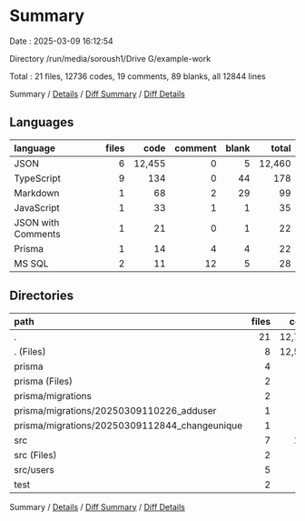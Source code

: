 # Summary

Date : 2025-03-09 16:12:54

Directory /run/media/soroush1/Drive G/example-work

Total : 21 files,  12736 codes, 19 comments, 89 blanks, all 12844 lines

Summary / [Details](details.md) / [Diff Summary](diff.md) / [Diff Details](diff-details.md)

## Languages
| language | files | code | comment | blank | total |
| :--- | ---: | ---: | ---: | ---: | ---: |
| JSON | 6 | 12,455 | 0 | 5 | 12,460 |
| TypeScript | 9 | 134 | 0 | 44 | 178 |
| Markdown | 1 | 68 | 2 | 29 | 99 |
| JavaScript | 1 | 33 | 1 | 1 | 35 |
| JSON with Comments | 1 | 21 | 0 | 1 | 22 |
| Prisma | 1 | 14 | 4 | 4 | 22 |
| MS SQL | 2 | 11 | 12 | 5 | 28 |

## Directories
| path | files | code | comment | blank | total |
| :--- | ---: | ---: | ---: | ---: | ---: |
| . | 21 | 12,736 | 19 | 89 | 12,844 |
| . (Files) | 8 | 12,568 | 3 | 35 | 12,606 |
| prisma | 4 | 33 | 16 | 10 | 59 |
| prisma (Files) | 2 | 22 | 4 | 5 | 31 |
| prisma/migrations | 2 | 11 | 12 | 5 | 28 |
| prisma/migrations/20250309110226_adduser | 1 | 8 | 2 | 2 | 12 |
| prisma/migrations/20250309112844_changeunique | 1 | 3 | 10 | 3 | 16 |
| src | 7 | 105 | 0 | 38 | 143 |
| src (Files) | 2 | 16 | 0 | 3 | 19 |
| src/users | 5 | 89 | 0 | 35 | 124 |
| test | 2 | 30 | 0 | 6 | 36 |

Summary / [Details](details.md) / [Diff Summary](diff.md) / [Diff Details](diff-details.md)